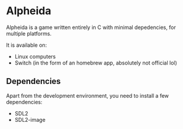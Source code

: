 # Alpheida

Alpheida is a game written entirely in C with minimal depedencies, for multiple platforms.

It is available on:
- Linux computers
- Switch (in the form of an homebrew app, absolutely not official lol)

## Dependencies

Apart from the development environment, you need to install a few dependencies:
- SDL2
- SDL2-image

